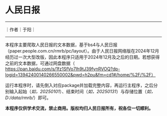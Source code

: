 # 人民日报

***
｜作者｜于阳｜
***

本程序主要爬取人民日报的文本数据，基于bs4与人民日报（paper.people.com.cn/rmrb/pc/layout）。由于人民日报网络版在2024年12月经历过一次大型改版，因此本程序只适用于2024年12月及之后的日期。若想获得之前的文本数据，可通过网盘数据（ https://pan.baidu.com/s/1fz1SfVo7Ih9tJ39fynRVOQ?dp-logid=13942400140266550002&pwd=h2pu&fm=cd1#/home/%2F/%2F）

运行本程序时，请先倒入对应package并加载完整内容，再运行主程序，之后分别输入起始（*如，20250101*）、结束时间（*如，20250131*）与存储位置（*如，D:/data/rmrb/*）即可。

**本程序仅供学术交流，禁止商用。版权均归人民日报所有，祝各位一切顺利。**
